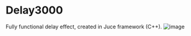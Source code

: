 # Delay3000

Fully functional delay effect, created in Juce framework (C++).
![image](https://user-images.githubusercontent.com/57626423/171049782-ffc4ef95-cff5-4c5b-b633-8856c880397f.png)

